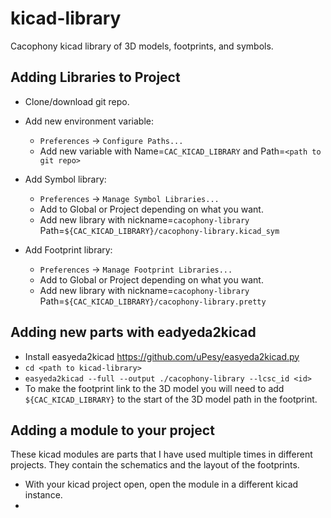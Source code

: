 # kicad-library
Cacophony kicad library of 3D models, footprints, and symbols.

## Adding Libraries to Project
- Clone/download git repo.
- Add new environment variable:
    - `Preferences` -> `Configure Paths...`
    - Add new variable with Name=`CAC_KICAD_LIBRARY` and Path=`<path to git repo>`
- Add Symbol library:
    - `Preferences` -> `Manage Symbol Libraries...`
    - Add to Global or Project depending on what you want.
    - Add new library with nickname=`cacophony-library` Path=`${CAC_KICAD_LIBRARY}/cacophony-library.kicad_sym`

- Add Footprint library:
    - `Preferences` -> `Manage Footprint Libraries...`
    - Add to Global or Project depending on what you want.
    - Add new library with nickname=`cacophony-library` Path=`${CAC_KICAD_LIBRARY}/cacophony-library.pretty`

## Adding new parts with eadyeda2kicad
- Install easyeda2kicad https://github.com/uPesy/easyeda2kicad.py
- `cd <path to kicad-library>`
- `easyeda2kicad --full --output ./cacophony-library --lcsc_id <id>`
- To make the footprint link to the 3D model you will need to add `${CAC_KICAD_LIBRARY}` to the start of the 3D model path in the footprint.

## Adding a module to your project
These kicad modules are parts that I have used multiple times in different projects. They contain the schematics and the layout of the footprints.

- With your kicad project open, open the module in a different kicad instance.
- 